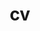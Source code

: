 ---
layout: cv
permalink: /cv/
title: cv
nav: false
nav_order: 5
cv_pdf: example_pdf.pdf
description:
toc:
  sidebar: left
---